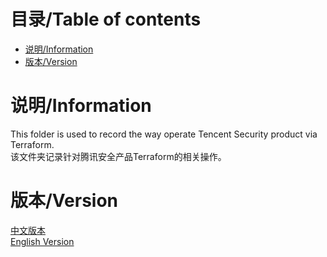 # 目录/Table of contents
- [说明/Information](#说明/Information )
- [版本/Version](#版本/Version)

# 说明/Information 
This folder is used to record the way operate Tencent Security product via Terraform.<br>
该文件夹记录针对腾讯安全产品Terraform的相关操作。<br>

# 版本/Version
[中文版本](https://github.com/qiuxin/terraform-provider-tencentcloud/blob/master/robertqiu/setupBlog-ChineseVersion.md)<br>
[English Version](https://github.com/qiuxin/terraform-provider-tencentcloud/blob/master/robertqiu/setupBlog.md)<br>


